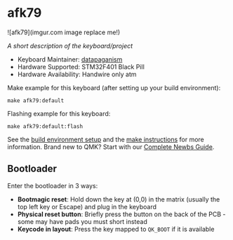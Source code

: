 # afk79

![afk79](imgur.com image replace me!)

*A short description of the keyboard/project*

* Keyboard Maintainer: [datapaganism](https://github.com/datapaganism)
* Hardware Supported: STM32F401 Black Pill
* Hardware Availability: Handwire only atm

Make example for this keyboard (after setting up your build environment):

    make afk79:default

Flashing example for this keyboard:

    make afk79:default:flash

See the [build environment setup](https://docs.qmk.fm/#/getting_started_build_tools) and the [make instructions](https://docs.qmk.fm/#/getting_started_make_guide) for more information. Brand new to QMK? Start with our [Complete Newbs Guide](https://docs.qmk.fm/#/newbs).

## Bootloader

Enter the bootloader in 3 ways:

* **Bootmagic reset**: Hold down the key at (0,0) in the matrix (usually the top left key or Escape) and plug in the keyboard
* **Physical reset button**: Briefly press the button on the back of the PCB - some may have pads you must short instead
* **Keycode in layout**: Press the key mapped to `QK_BOOT` if it is available
